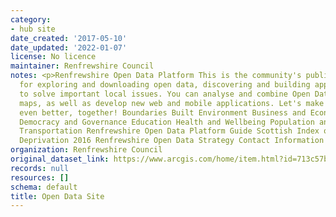 ```yaml
---
category:
- hub site
date_created: '2017-05-10'
date_updated: '2022-01-07'
license: No licence
maintainer: Renfrewshire Council
notes: <p>Renfrewshire Open Data Platform This is the community's public platform
  for exploring and downloading open data, discovering and building apps, and engaging
  to solve important local issues. You can analyse and combine Open Datasets using
  maps, as well as develop new web and mobile applications. Let's make our great community
  even better, together! Boundaries Built Environment Business and Economy Community
  Democracy and Governance Education Health and Wellbeing Population and Society Tourism
  Transportation Renfrewshire Open Data Platform Guide Scottish Index of Multiple
  Deprivation 2016 Renfrewshire Open Data Strategy Contact Information danny.mcallion@renfrewshire.gov.uk</p>
organization: Renfrewshire Council
original_dataset_link: https://www.arcgis.com/home/item.html?id=713c57b0af4a414783366ad9321e4f91
records: null
resources: []
schema: default
title: Open Data Site
---
```

